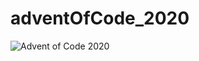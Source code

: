 # adventOfCode_2020


![Advent of Code 2020](https://raw.githubusercontent.com/AntonioMrtz/Antonio-Martinez-Portafolio/master/images/aoc2020.png?token=GHSAT0AAAAAABRW4JE4XQQNI54NEYHTO75UYSAQWBA)
